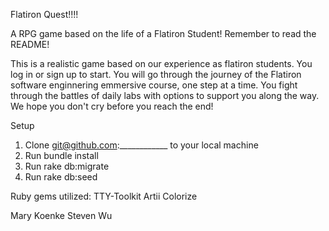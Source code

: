Flatiron Quest!!!!

A RPG game based on the life of a Flatiron Student!  Remember to read the README!

This is a realistic game based on our experience as flatiron students. You log in or sign up to start. You will go through the journey of the Flatiron software enginnering emmersive course, one step at a time. You fight through the battles of daily labs with options to support you along the way.  We hope you don't cry before you reach the end!

Setup
1. Clone git@github.com:____________ to your local machine 
2. Run bundle install
3. Run rake db:migrate
4. Run rake db:seed

Ruby gems utilized:
TTY-Toolkit
Artii
Colorize

Mary Koenke
Steven Wu